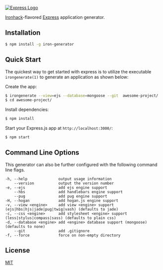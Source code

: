 [![Express Logo](https://i.cloudup.com/zfY6lL7eFa-3000x3000.png)](http://expressjs.com/)

[Ironhack](https://www.ironhack.com)-flavored [Express](https://www.npmjs.com/package/express) application generator.


## Installation

```sh
$ npm install -g iron-generator
```

## Quick Start

The quickest way to get started with express is to utilize the executable `irongenerate(1)` to generate an application as shown below:

Create the app:

```bash
$ irongenerate --view=ejs --database=mongoose --git  awesome-project/
$ cd awesome-project/
```

Install dependencies:

```bash
$ npm install
```

Start your Express.js app at `http://localhost:3000/`:

```bash
$ npm start
```

## Command Line Options

This generator can also be further configured with the following command line flags.

    -h, --help              output usage information
        --version           output the version number
    -e, --ejs               add ejs engine support
        --hbs               add handlebars engine support
        --pug               add pug engine support
    -H, --hogan             add hogan.js engine support
    -v, --view <engine>     add view <engine> support (ejs|hbs|hjs|jade|pug|twig|vash) (defaults to jade)
    -c, --css <engine>      add stylesheet <engine> support (less|stylus|compass|sass) (defaults to plain css)
    -d, --database <engine> add <engine> database support (mongoose) (defaults to none)
        --git               add .gitignore
    -f, --force             force on non-empty directory

## License

[MIT](LICENSE)

[npm-image]: https://img.shields.io/npm/v/express-generator.svg
[npm-url]: https://npmjs.org/package/express-generator
[travis-image]: https://img.shields.io/travis/expressjs/generator/master.svg?label=linux
[travis-url]: https://travis-ci.org/expressjs/generator
[appveyor-image]: https://img.shields.io/appveyor/ci/dougwilson/generator/master.svg?label=windows
[appveyor-url]: https://ci.appveyor.com/project/dougwilson/generator
[downloads-image]: https://img.shields.io/npm/dm/express-generator.svg
[downloads-url]: https://npmjs.org/package/express-generator
[gratipay-image]: https://img.shields.io/gratipay/dougwilson.svg
[gratipay-url]: https://gratipay.com/dougwilson/
